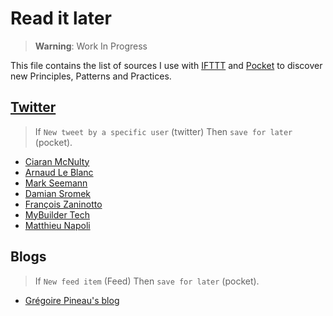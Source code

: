 # Read it later

> **Warning**: Work In Progress

This file contains the list of sources I use with [IFTTT](https://ifttt.com/) and [Pocket](https://getpocket.com/) to
discover new Principles, Patterns and Practices.

## [Twitter](https://twitter.com/)

> If `New tweet by a specific user` (twitter) Then `save for later` (pocket).

* [Ciaran McNulty](https://twitter.com/CiaranMcNulty)
* [Arnaud Le Blanc](https://twitter.com/arnaud_lb)
* [Mark Seemann](https://twitter.com/ploeh)
* [Damian Sromek](https://twitter.com/DamianSromek)
* [François Zaninotto](https://twitter.com/francoisz)
* [MyBuilder Tech](https://twitter.com/MyBuilderTech)
* [Matthieu Napoli](https://twitter.com/matthieunapoli)

## Blogs

> If `New feed item` (Feed) Then `save for later` (pocket).

* [Grégoire Pineau's blog](http://blog.lyrixx.info/)
